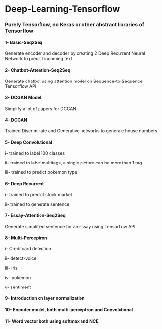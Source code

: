 # Deep-Learning-Tensorflow
### Purely Tensorflow, no Keras or other abstract libraries of Tensorflow

#### 1- Basic-Seq2Seq

Generate encoder and decoder by creating 2 Deep Recurrent Neural Network to predict incoming text

#### 2- Chatbot-Attention-Seq2Seq

Generate chatbot using attention model on Sequence-to-Sequence Tensorflow API

#### 3- DCGAN Model

Simplify a lot of papers for DCGAN

#### 4- DCGAN

Trained Discriminate and Generative networks to generate house numbers

#### 5- Deep Convolutional

i- trained to label 100 classes

ii- trained to label multitags, a single picture can be more than 1 tag

iii- trained to predict pokemon type

#### 6- Deep Recurrent

i- trained to predict stock market

ii- trained to generate sentence

#### 7- Essay-Attention-Seq2Seq

Generate simplified sentence for an essay using Tensorflow API

#### 8- Multi-Perceptron

i- Creditcard detection

ii- detect-voice

iii- iris

iv- pokemon

v- sentiment

#### 9- Introduction on layer normalization

#### 10- Encoder model, both multi-perceptron and Convolutional

#### 11- Word vector both using softmax and NCE
